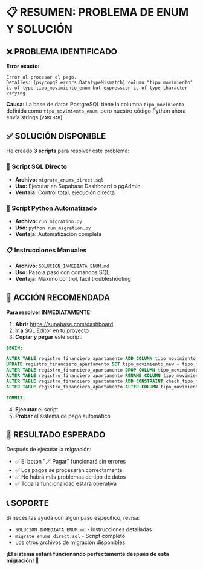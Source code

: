 # 📋 RESUMEN: PROBLEMA DE ENUM Y SOLUCIÓN

## ❌ **PROBLEMA IDENTIFICADO**

**Error exacto:**
```
Error al procesar el pago.
Detalles: (psycopg2.errors.DatatypeMismatch) column "tipo_movimiento" is of type tipo_movimiento_enum but expression is of type character varying
```

**Causa:** La base de datos PostgreSQL tiene la columna `tipo_movimiento` definida como `tipo_movimiento_enum`, pero nuestro código Python ahora envía strings (`VARCHAR`).

## ✅ **SOLUCIÓN DISPONIBLE**

He creado **3 scripts** para resolver este problema:

### **📄 Script SQL Directo**
- **Archivo:** `migrate_enums_direct.sql`
- **Uso:** Ejecutar en Supabase Dashboard o pgAdmin
- **Ventaja:** Control total, ejecución directa

### **🐍 Script Python Automatizado** 
- **Archivo:** `run_migration.py`
- **Uso:** `python run_migration.py`
- **Ventaja:** Automatización completa

### **📋 Instrucciones Manuales**
- **Archivo:** `SOLUCION_INMEDIATA_ENUM.md`
- **Uso:** Paso a paso con comandos SQL
- **Ventaja:** Máximo control, fácil troubleshooting

## 🚀 **ACCIÓN RECOMENDADA**

**Para resolver INMEDIATAMENTE:**

1. **Abrir** https://supabase.com/dashboard
2. **Ir a** SQL Editor en tu proyecto
3. **Copiar y pegar** este script:

```sql
BEGIN;

ALTER TABLE registro_financiero_apartamento ADD COLUMN tipo_movimiento_new VARCHAR(10);
UPDATE registro_financiero_apartamento SET tipo_movimiento_new = tipo_movimiento::text;
ALTER TABLE registro_financiero_apartamento DROP COLUMN tipo_movimiento;
ALTER TABLE registro_financiero_apartamento RENAME COLUMN tipo_movimiento_new TO tipo_movimiento;
ALTER TABLE registro_financiero_apartamento ADD CONSTRAINT check_tipo_movimiento CHECK (tipo_movimiento IN ('DEBITO', 'CREDITO'));
ALTER TABLE registro_financiero_apartamento ALTER COLUMN tipo_movimiento SET NOT NULL;

COMMIT;
```

4. **Ejecutar** el script
5. **Probar** el sistema de pago automático

## 🎯 **RESULTADO ESPERADO**

Después de ejecutar la migración:
- ✅ El botón "🪄 Pagar" funcionará sin errores
- ✅ Los pagos se procesarán correctamente
- ✅ No habrá más problemas de tipo de datos
- ✅ Toda la funcionalidad estará operativa

## 📞 **SOPORTE**

Si necesitas ayuda con algún paso específico, revisa:
- `SOLUCION_INMEDIATA_ENUM.md` - Instrucciones detalladas
- `migrate_enums_direct.sql` - Script completo
- Los otros archivos de migración disponibles

**¡El sistema estará funcionando perfectamente después de esta migración!** 🎉
